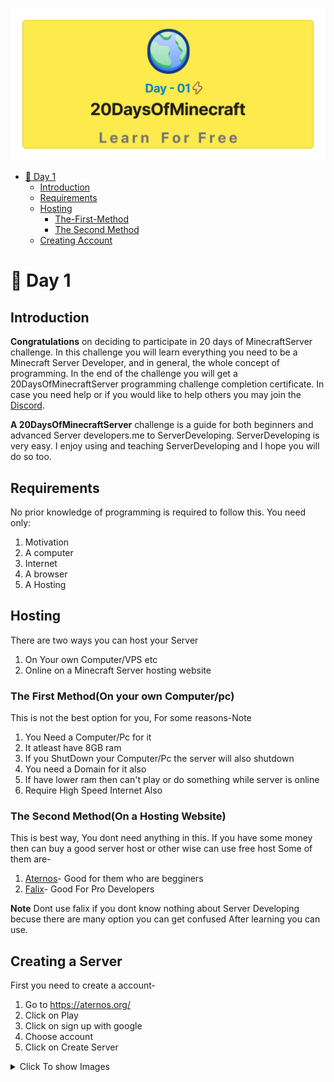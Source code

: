 ![twenty Days Of McHosting](../image.png)
- [📔 Day 1](#-day-1)
	- [Introduction](#introduction)
	- [Requirements](#requirements)
	- [Hosting](#hosting)
		- [The-First-Method](#the-first-methodon-your-own-computerpc)
		- [The Second Method](#the-second-methodon-a-hosting-website)
	- [Creating Account](#Creating-a-Account)



# 📔 Day 1

## Introduction

**Congratulations** on deciding to participate in 20 days of MinecraftServer challenge. In this challenge you will learn everything you need to be a Minecraft Server Developer, and in general, the whole concept of programming. In the end of the challenge you will get a 20DaysOfMinecraftServer programming challenge completion certificate. In case you need help or if you would like to help others you may join the [Discord](https://discord.gg/4gsJPeqe5N).

**A 20DaysOfMinecraftServer** challenge is a guide for both beginners and advanced Server developers.me to ServerDeveloping. ServerDeveloping is very easy. I enjoy using and teaching ServerDeveloping and I hope you will do so too.


## Requirements

No prior knowledge of programming is required to follow this. You need only:
1. Motivation
2. A computer
3. Internet
4. A browser
5. A Hosting

## Hosting

There are two ways you can host your Server
1. On Your own Computer/VPS etc
2. Online on a Minecraft Server hosting website

### The First Method(On your own Computer/pc)

This is not the best option for you, For some reasons-Note
1. You Need a Computer/Pc for it
2. It atleast have 8GB ram
3. If you ShutDown your Computer/Pc the server will also shutdown 
4. You need a Domain for it also
5. If have lower ram then can't play or do something while server is online
6. Require High Speed Internet Also

### The Second Method(On a Hosting Website)

This is best way, You dont need anything in this. If you have some money then can buy a good server host or other wise can use free host
Some of them are-
1. [Aternos](https://aternos.org/)- Good for them who are begginers
2. [Falix](https://falixnodes.net/)- Good For Pro Developers

**Note** Dont use falix if you dont know nothing about Server Developing becuse there are many option you can get confused After learning you can use.

## Creating a Server
First you need to create a account-
1. Go to https://aternos.org/
2. Click on Play
3. Click on sign up with google
4. Choose account
5. Click on Create Server

<details>
<summary>Click To show Images</summary>
<img src = "../img/Step1.png">
<img src = "../img/step2.png">
<img src = "../img/step3.png">
<img src = "../img/step4.png">
<img src = "../img/step5.png">
</details>
